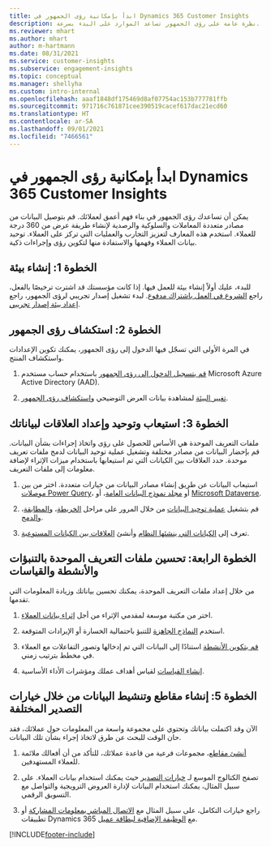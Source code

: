 ```yaml
---
title: ابدأ بإمكانية رؤى الجمهور في Dynamics 365 Customer Insights
description: نظرة عامة على رؤى الجمهور تساعد الموارد على البدء بسرعة.
ms.reviewer: mhart
ms.author: mhart
author: m-hartmann
ms.date: 08/31/2021
ms.service: customer-insights
ms.subservice: engagement-insights
ms.topic: conceptual
ms.manager: shellyha
ms.custom: intro-internal
ms.openlocfilehash: aaaf1848df175469d8af07754ac153b777781ffb
ms.sourcegitcommit: 971716c761871cee390519cacef617dac21ecd60
ms.translationtype: HT
ms.contentlocale: ar-SA
ms.lasthandoff: 09/01/2021
ms.locfileid: "7466561"
---
```

# <a name="get-started-with-dynamics-365-customer-insights-audience-insights-capability"></a>ابدأ بإمكانية رؤى الجمهور في Dynamics 365 Customer Insights

يمكن أن تساعدك رؤى الجمهور في بناء فهم أعمق لعملائك. قم بتوصيل البيانات من مصادر متعددة المعاملات والسلوكية والرصدية لإنشاء طريقة عرض من 360 درجة للعملاء. استخدم هذه المعارف لتعزيز التجارب والعمليات التي تركز على العملاء. توحيد بيانات العملاء وفهمها والاستفادة منها لتكوين رؤى وإجراءات ذكية.

## <a name="step-1-create-an-environment"></a>الخطوة 1: إنشاء بيئة

للبدء، عليك أولاً إنشاء بيئة للعمل فيها. إذا كانت مؤسستك قد اشترت ترخيصًا بالفعل، راجع [الشروع في العمل باشتراك مدفوع](get-started-paid.md). لبدء تشغيل إصدار تجريبي لرؤى الجمهور، راجع [إعداد بيئة إصدار تجريبي](get-started-trial.md). 

## <a name="step-2-explore-audience-insights"></a>الخطوة 2: استكشاف رؤى الجمهور

في المرة الأولى التي تسجّل فيها الدخول إلى رؤى الجمهور، يمكنك تكوين الإعدادات واستكشاف المنتج.

1. [قم بتسجيل الدخول إلى رؤى الجمهور](https://home.ci.ai.dynamics.com) باستخدام حساب مستخدم Microsoft Azure Active Directory ‏(AAD).

1. [تغيير البيئة](manage-environments.md#switch-environments) لمشاهدة بيانات العرض التوضيحي و[استكشاف رؤى الجمهور](home.md).

##  <a name="step-3-ingest-unify-and-set-up-relationships-for-your-data"></a>الخطوة 3: استيعاب وتوحيد وإعداد العلاقات لبياناتك

ملفات التعريف الموحدة هي الأساس للحصول على رؤى واتخاذ إجراءات بشأن البيانات. قم بإحضار البيانات من مصادر مختلفة وتشغيل عملية توحيد البيانات لدمج ملفات تعريف موحدة. حدد العلاقات بين الكيانات التي تم استيعابها باستخدام ميزات الإثراء لإضافة معلومات إلى ملفات التعريف. 

1. استيعاب البيانات عن طريق إنشاء مصادر البيانات من خيارات متعددة. اختر من بين [موصلات Power Query](connect-power-query.md)، أو [مجلد نموذج البيانات العامة](connect-common-data-model.md)، أو [Microsoft Dataverse](connect-common-data-service-lake.md). 

1. قم بتشغيل [عملية توحيد البيانات](data-unification.md) من خلال المرور على مراحل [الخريطة](map-entities.md)، و[المطابقة](match-entities.md)، و[الدمج](merge-entities.md).

1. تعرف إلى [الكيانات التي ينشئها النظام](entities.md) وأنشئ [العلاقات بين الكيانات المستوعبة](relationships.md).
    
## <a name="step-4-enhance-unified-profiles-with-predictions-activities-and-measures"></a>الخطوة الرابعة: تحسين ملفات التعريف الموحدة بالتنبؤات والأنشطة والقياسات

من خلال إعداد ملفات التعريف الموحدة، يمكنك تحسين بياناتك وزيادة المعلومات التي تقدمها.

1. اختر من مكتبة موسعة لمقدمي الإثراء من أجل [إثراء بيانات العملاء](enrichment-hub.md).

1. استخدم [النماذج الجاهزة](predictions-overview.md) للتنبؤ باحتمالية الخسارة أو الإيرادات المتوقعة.

1. [قم بتكوين الأنشطة](activities.md) استنادًا إلى البيانات التي تم إدخالها وتصور التفاعلات مع العملاء في مخطط بترتيب زمني. 

1. [إنشاء القياسات](measures.md) لقياس أهداف عملك ومؤشرات الأداء الأساسية.
 
## <a name="step-5-create-segments-and-activate-data-through-various-export-options"></a>الخطوة 5: إنشاء مقاطع وتنشيط البيانات من خلال خيارات التصدير المختلفة

الآن وقد اكتملت بياناتك وتحتوي على مجموعة واسعة من المعلومات حول عملائك، فقد حان الوقت للبحث عن طرق لاتخاذ إجراء بشأن تلك البيانات. 

1. [أنشئ مقاطع](segments.md)، مجموعات فرعية من قاعدة عملائك، للتأكد من أن أفعالك ملائمة للعملاء المستهدفين.

1. تصفح الكتالوج الموسع لـ [خيارات التصدير](export-destinations.md) حيث يمكنك استخدام بيانات العملاء. على سبيل المثال، يمكنك استخدام البيانات لإدارة العروض الترويجية والتواصل مع التسويق الرقمي.

1. راجع خيارات التكامل، على سبيل المثال مع [الاتصال المباشر بمعلومات المشاركة](../engagement-insights/integrate-audience-insights-engagement-insights.md) أو تطبيقات Dynamics 365 مع [الوظيفة الإضافية لبطاقة عميل](customer-card-add-in.md).  


[!INCLUDE[footer-include](../includes/footer-banner.md)]
